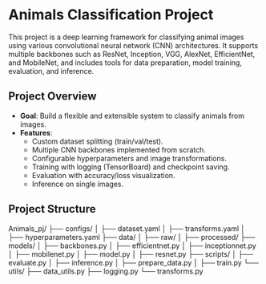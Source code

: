 # Animals Classification Project

This project is a deep learning framework for classifying animal images using various convolutional neural network (CNN) architectures. It supports multiple backbones such as ResNet, Inception, VGG, AlexNet, EfficientNet, and MobileNet, and includes tools for data preparation, model training, evaluation, and inference.

## Project Overview

- **Goal**: Build a flexible and extensible system to classify animals from images.
- **Features**:
  - Custom dataset splitting (train/val/test).
  - Multiple CNN backbones implemented from scratch.
  - Configurable hyperparameters and image transformations.
  - Training with logging (TensorBoard) and checkpoint saving.
  - Evaluation with accuracy/loss visualization.
  - Inference on single images.

## Project Structure

Animals_pj/ ├── configs/
│ ├── dataset.yaml
│ ├── transforms.yaml
│ ├── hyperparameters.yaml ├── data/
│ ├── raw/
│ ├── processed/ ├── models/ │ ├── backbones.py │ ├── efficientnet.py │ ├── inceptionnet.py │ ├── mobilenet.py │ ├── model.py │ ├── resnet.py ├── scripts/ │ ├── evaluate.py │ ├── inference.py │ ├── prepare_data.py │ ├── train.py └── utils/ ├── data_utils.py ├── logging.py └── transforms.py

